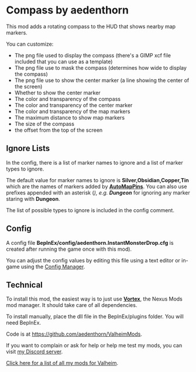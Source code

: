# Compass by aedenthorn
This mod adds a rotating compass to the HUD that shows nearby map markers.

You can customize:
* The png file used to display the compass (there's a GIMP xcf file included that you can use as a template)
* The png file use to mask the compass (determines how wide to display the compass)
* The png file use to show the center marker (a line showing the center of the screen)
* Whether to show the center marker
* The color and transparency of the compass
* The color and transparency of the center marker
* The color and transparency of the map markers
* The maximum distance to show map markers
* The size of the compass
* the offset from the top of the screen

## Ignore Lists
In the config, there is a list of marker names to ignore and a list of marker types to ignore.

The default value for marker names to ignore is **Silver,Obsidian,Copper,Tin** which are the names of markers added by [**AutoMapPins**](https://www.nexusmods.com/valheim/mods/195). You can also use prefixes appended with an asterisk (*), e.g. **Dungeon*** for ignoring any marker staring with **Dungeon**.

The list of possible types to ignore is included in the config comment.

## Config
A config file **BepInEx/config/aedenthorn.InstantMonsterDrop.cfg** is created after running the game once with this mod).

You can adjust the config values by editing this file using a text editor or in-game using the [Config Manager](https://www.nexusmods.com/valheim/mods/740).

## Technical
To install this mod, the easiest way is to just use [**Vortex**](https://www.nexusmods.com/about/vortex/), the Nexus Mods mod manager. It should take care of all dependencies.

To install manually, place the dll file in the BepInEx/plugins folder. You will need BepInEx.

Code is at https://github.com/aedenthorn/ValheimMods.

If you want to complain or ask for help or help me test my mods, you can visit [my Discord server](https://discord.gg/bs6zHuj).

[Click here for a list of all my mods for Valheim](https://www.nexusmods.com/valheim/articles/104).